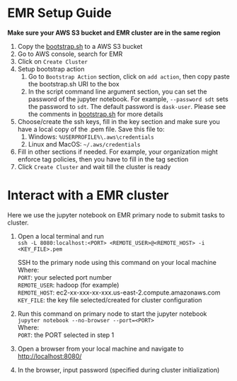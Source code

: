 # EMR Setup Guide
**Make sure your AWS S3 bucket and EMR cluster are in the same region**
1. Copy the [bootstrap.sh](./bootstrap.sh) to a AWS S3 bucket
2. Go to AWS console, search for EMR
3. Click on `Create Cluster`
4. Setup bootstrap action
   1. Go to `Bootstrap Action` section, click on `add action`, then copy paste the bootstrap.sh URI to the box  
   2. In the script command line argument section, you can set the password of the jupyter notebook. For example, `--password sdt` sets the password to `sdt`. The default password is `dask-user`. Please see the comments in [bootstrap.sh](./bootstrap.sh) for more details
5. Choose/create the ssh keys, fill in the key section and make sure you have a local copy of the .pem file. Save this file to:  
   1. Windows:  `%USERPROFILE%\.aws\credentials`
   2. Linux and MacOS: `~/.aws/credentials`
6. Fill in other sections if needed. For example, your organization might enforce tag policies, then you have to fill in the tag section
7. Click `Create Cluster` and wait till the cluster is ready

# Interact with a EMR cluster
Here we use the jupyter notebook on EMR primary node to submit tasks to cluster.
1. Open a local terminal and run  
    `ssh -L 8080:localhost:<PORT> <REMOTE_USER>@<REMOTE_HOST> -i <KEY_FILE>.pem`  

    SSH to the primary node using this command on your local machine  
    Where:  
    `PORT`: your selected port number  
    `REMOTE_USER`: hadoop (for example)  
    `REMOTE_HOST`: ec2-xx-xxx-xx-xxx.us-east-2.compute.amazonaws.com  
    `KEY_FILE`: the key file selected/created for cluster configuration  
2. Run this command on primary node to start the jupyter notebook  
    `jupyter notebook --no-browser --port=<PORT>`  
    Where:  
    `PORT`: the PORT selected in step 1  
3. Open a browser from your local machine and navigate to
    [http://localhost:8080/](http://localhost:8080/)  
4. In the browser, input password (specified during cluster initialization)
   
